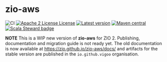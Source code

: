 # zio-aws
![CI](https://github.com/vigoo/zio-aws/workflows/CI/badge.svg)
[![Apache 2 License License](http://img.shields.io/badge/license-APACHE2-blue.svg)](http://www.apache.org/licenses/LICENSE-2.0)
[![Latest version](https://index.scala-lang.org/vigoo/zio-aws/zio-aws-core/latest.svg)](https://index.scala-lang.org/vigoo/zio-aws/zio-aws-core)
[![Maven central](https://img.shields.io/maven-central/v/io.github.vigoo/zio-aws-core_2.13.svg?style=flat-square)](https://mvnrepository.com/artifact/io.github.vigoo/zio-aws-core_2.13)
[![Scala Steward badge](https://img.shields.io/badge/Scala_Steward-helping-blue.svg?style=flat&logo=data:image/png;base64,iVBORw0KGgoAAAANSUhEUgAAAA4AAAAQCAMAAAARSr4IAAAAVFBMVEUAAACHjojlOy5NWlrKzcYRKjGFjIbp293YycuLa3pYY2LSqql4f3pCUFTgSjNodYRmcXUsPD/NTTbjRS+2jomhgnzNc223cGvZS0HaSD0XLjbaSjElhIr+AAAAAXRSTlMAQObYZgAAAHlJREFUCNdNyosOwyAIhWHAQS1Vt7a77/3fcxxdmv0xwmckutAR1nkm4ggbyEcg/wWmlGLDAA3oL50xi6fk5ffZ3E2E3QfZDCcCN2YtbEWZt+Drc6u6rlqv7Uk0LdKqqr5rk2UCRXOk0vmQKGfc94nOJyQjouF9H/wCc9gECEYfONoAAAAASUVORK5CYII=)](https://scala-steward.org)

**NOTE** This is a WIP new version of **zio-aws** for ZIO 2. Publishing, documentation and migration guide is not ready yet. The old documentation is now available at https://zio.github.io/zio-aws/docs/ and artifacts for the stable version are published in the `io.github.vigoo` organisation.

